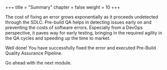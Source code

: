 +++
title = "Summary"
chapter = false
weight = 10
+++



The cost of fixing an error grows exponentially as it proceeds undetected through the SDLC. Pre-build QA helps in detecting issues early on and preventing the costs of software errors. Especially from a DevOps perspective, it paves way for early testing, bringing in the required agility in the QA cycles and speeding up the time to market.

Well done! You have successfully fixed the error and executed Pre-Build Quality Assurance Pipeline.

Go ahead with the next module.
